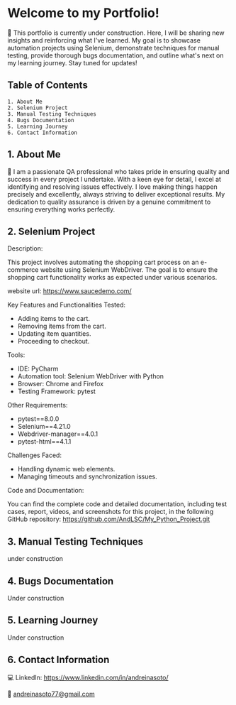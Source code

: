 
# Welcome to my Portfolio!

🔨 This portfolio is currently under construction. Here, I will be sharing new insights and reinforcing what I've learned. My goal is to showcase automation projects using Selenium, demonstrate techniques for manual testing, provide thorough bugs documentation, and outline what's next on my learning journey. Stay tuned for updates!



## Table of Contents

    1. About Me 
    2. Selenium Project 
    3. Manual Testing Techniques 
    4. Bugs Documentation
    5. Learning Journey
    6. Contact Information

    
  
## 1. About Me 

👩 I am a passionate QA professional who takes pride in ensuring quality and success in every project I undertake. With a keen eye for detail, I excel at identifying and resolving issues effectively. I love making things happen precisely and excellently, always striving to deliver exceptional results. My dedication to quality assurance is driven by a genuine commitment to ensuring everything works perfectly.
## 2. Selenium Project

Description: 

This project involves automating the shopping cart process on an e-commerce website using Selenium WebDriver. The goal is to ensure the shopping cart functionality works as expected under various scenarios.

website url: https://www.saucedemo.com/

Key Features and Functionalities Tested:

- Adding items to the cart.
- Removing items from the cart.
- Updating item quantities.
- Proceeding to checkout.

Tools:
- IDE: PyCharm
- Automation tool: Selenium WebDriver with Python
- Browser: Chrome and Firefox
- Testing Framework: pytest

Other Requirements: 
- pytest==8.0.0
- Selenium==4.21.0
- Webdriver-manager==4.0.1
- pytest-html==4.1.1

Challenges Faced:

- Handling dynamic web elements.
- Managing timeouts and synchronization issues.

Code and Documentation:

You can find the complete code and detailed documentation, including test cases, report, videos, and screenshots for this project, in the following GitHub repository:
https://github.com/AndLSC/My_Python_Project.git 




## 3. Manual Testing Techniques

under construction
## 4. Bugs Documentation

Under construction
## 5. Learning Journey

Under construction
## 6. Contact Information

💻 LinkedIn: https://www.linkedin.com/in/andreinasoto/

📧 andreinasoto77@gmail.com
